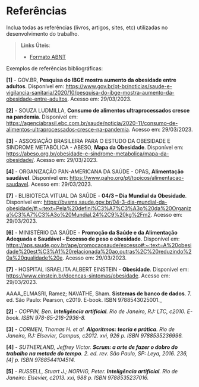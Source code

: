 # Referências

Inclua todas as referências (livros, artigos, sites, etc) utilizadas no desenvolvimento do trabalho.

> **Links Úteis**:
> - [Formato ABNT](https://www.normastecnicas.com/referencias/)

Exemplos de referências bibliográficas:

**[1]** - GOV.BR, **Pesquisa do IBGE mostra aumento da obesidade entre adultos**. Disponível em: https://www.gov.br/pt-br/noticias/saude-e-vigilancia-sanitaria/2020/10/pesquisa-do-ibge-mostra-aumento-da-obesidade-entre-adultos. Acesso em: 29/03/2023.

**[2]** - SOUZA LUDMILLA, **Consumo de alimentos ultraprocessados cresce na pandemia**. Disponível em: https://agenciabrasil.ebc.com.br/saude/noticia/2020-11/consumo-de-alimentos-ultraprocessados-cresce-na-pandemia. Acesso em: 29/03/2023. 

**[3]** - ASSOSIAÇÃO BRASILEIRA PARA O ESTUDO DA OBESIDADE E SINDROME METABÓLICA - ABESO, **Mapa da Obesidade**. Disponível em: https://abeso.org.br/obesidade-e-sindrome-metabolica/mapa-da-obesidade/. Acesso em: 29/03/2023.

**[4]** - ORGANIZAÇÃO PAN-AMERICANA DA SAÚDE - OPAS, **Alimentação saudável**. Disponível em: https://www.paho.org/pt/topicos/alimentacao-saudavel. Acesso em: 29/03/2023.

**[7]** - BLIBIOTECA VITUAL DA SAÚDE - **04/3 – Dia Mundial da Obesidade**. Disponível em: https://bvsms.saude.gov.br/04-3-dia-mundial-da-obesidade/#:~:text=Pela%20defini%C3%A7%C3%A3o%20da%20Organiza%C3%A7%C3%A3o%20Mundial,24%2C9%20kg%2Fm2. Acesso em: 29/03/2023.

**[6]** - MINISTÉRIO DA SAÚDE - **Promoção da Saúde e da Alimentação Adequada e Saudável - Excesso de peso e obesidade**. Disponível em: https://aps.saude.gov.br/ape/promocaosaude/excesso#:~:text=A%20obesidade%20est%C3%A1%20relacionada%20ao,outras%2C%20reduzindo%20a%20qualidade%20e. Acesso em: 29/03/2023.

**[7]** - HOSPITAL ISRAELITA ALBERT EINSTEIN - **Obesidade**. Disponível em: https://www.einstein.br/doencas-sintomas/obesidade. Acesso em: 29/03/2023.
 



AAAA_ELMASRI, Ramez; NAVATHE, Sham. **Sistemas de banco de dados**. 7. ed. São Paulo: Pearson, c2019. E-book. ISBN 9788543025001._

**[2]** - _COPPIN, Ben. **Inteligência artificial**. Rio de Janeiro, RJ: LTC, c2010. E-book. ISBN 978-85-216-2936-8._

**[3]** - _CORMEN, Thomas H. et al. **Algoritmos: teoria e prática**. Rio de Janeiro, RJ: Elsevier, Campus, c2012. xvi, 926 p. ISBN 9788535236996._

**[4]** - _SUTHERLAND, Jeffrey Victor. **Scrum: a arte de fazer o dobro do trabalho na metade do tempo**. 2. ed. rev. São Paulo, SP: Leya, 2016. 236, [4] p. ISBN 9788544104514._

**[5]** - _RUSSELL, Stuart J.; NORVIG, Peter. **Inteligência artificial**. Rio de Janeiro: Elsevier, c2013. xxi, 988 p. ISBN 9788535237016._

